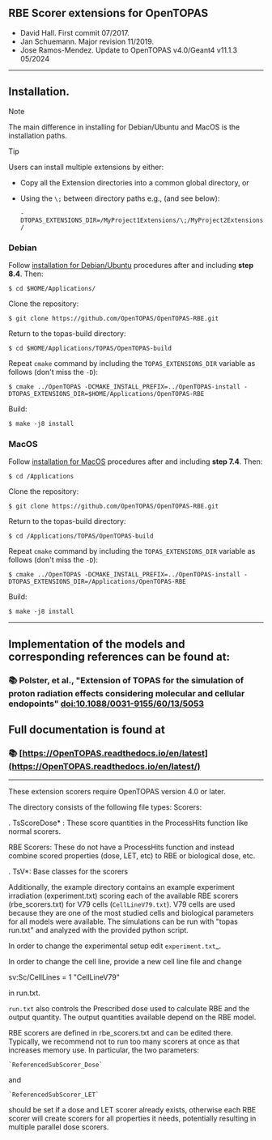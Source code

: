 RBE Scorer extensions for OpenTOPAS
---

  - David Hall. First commit 07/2017.
  - Jan Schuemann. Major revision 11/2019.
  - Jose Ramos-Mendez. Update to OpenTOPAS v4.0/Geant4 v11.1.3 05/2024
    
---

## Installation.

> [!NOTE]
> The main difference in installing for Debian/Ubuntu and MacOS is the installation paths. 

> [!TIP]
> Users can install multiple extensions by either:
> - Copy all the Extension directories into a common global directory, or
> - Using the `\;` between directory paths e.g., (and see below):
>
>      `-DTOPAS_EXTENSIONS_DIR=/MyProject1Extensions/\;/MyProject2Extensions/`

### Debian

Follow [installation for Debian/Ubuntu](https://opentopas.readthedocs.io/en/latest/getting-started/Debian.html) procedures after and including **step 8.4**. Then:

    $ cd $HOME/Applications/

Clone the repository:

    $ git clone https://github.com/OpenTOPAS/OpenTOPAS-RBE.git

Return to the topas-build directory:

    $ cd $HOME/Applications/TOPAS/OpenTOPAS-build

Repeat `cmake` command by including the `TOPAS_EXTENSIONS_DIR` variable as follows (don't miss the `-D`):

    $ cmake ../OpenTOPAS -DCMAKE_INSTALL_PREFIX=../OpenTOPAS-install -DTOPAS_EXTENSIONS_DIR=$HOME/Applications/OpenTOPAS-RBE

Build:

    $ make -j8 install

### MacOS

Follow [installation for MacOS](https://opentopas.readthedocs.io/en/latest/getting-started/MacOS.html) procedures after and including **step 7.4**. Then:

    $ cd /Applications

Clone the repository:

    $ git clone https://github.com/OpenTOPAS/OpenTOPAS-RBE.git

Return to the topas-build directory:

    $ cd /Applications/TOPAS/OpenTOPAS-build

Repeat `cmake` command by including the `TOPAS_EXTENSIONS_DIR` variable as follows (don't miss the `-D`):

    $ cmake ../OpenTOPAS -DCMAKE_INSTALL_PREFIX=../OpenTOPAS-install -DTOPAS_EXTENSIONS_DIR=/Applications/OpenTOPAS-RBE

Build:

    $ make -j8 install
    
---

## Implementation of the models and corresponding references can be found at:  

### :books: Polster, et al., "Extension of TOPAS for the simulation of proton radiation effects considering molecular and cellular endopoints" [doi:10.1088/0031-9155/60/13/5053](doi:10.1088/0031-9155/60/13/5053)

## Full documentation is found at

### :books: [https://OpenTOPAS.readthedocs.io/en/latest](https://OpenTOPAS.readthedocs.io/en/latest/)

---

These extension scorers require OpenTOPAS version 4.0 or later.

The directory consists of the following file types:
Scorers:

   . TsScoreDose* : These score quantities in the ProcessHits function like normal scorers.

RBE Scorers: These do not have a ProcessHits function and instead combine scored
properties (dose, LET, etc) to RBE or biological dose, etc.

   . TsV*: Base classes for the scorers

Additionally, the example directory contains an example experiment irradiation
(experiment.txt) scoring each of the available RBE scorers (rbe_scorers.txt) for
V79 cells (`CellLineV79.txt`). V79 cells are used because they are one of the most
studied cells and biological parameters for all models were available.
The simulations can be run with "topas run.txt" and analyzed with the provided
python script.

In order to change the experimental setup edit `experiment.txt`_.

In order to change the cell line, provide a new cell line file and change

   sv:Sc/CellLines     = 1 "CellLineV79"

in run.txt.

`run.txt` also controls the Prescribed dose used to calculate RBE and the output
quantity. The output quantities available depend on the RBE model.

RBE scorers are defined in rbe_scorers.txt and can be edited there. Typically,
we recommend not to run too many scorers at once as that increases memory use.
In particular, the two parameters:

    `ReferencedSubScorer_Dose`

and

    `ReferencedSubScorer_LET`

should be set if a dose and LET scorer already exists, otherwise each RBE scorer
will create scorers for all properties it needs, potentially resulting in
multiple parallel dose scorers.
